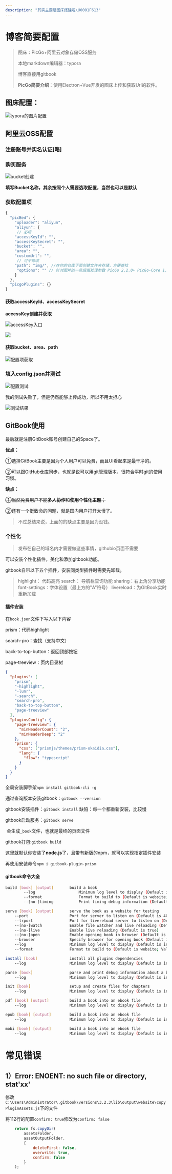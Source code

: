 ```yaml
---
description: "其实主要是图床搭建啦\U0001F613"
---
```


# 博客简要配置

> 图床：PicGo+阿里云对象存储OSS服务
>
> 本地markdown编辑器：typora
>
> 博客直接用gitbook
>
> **PicGo简要介绍**：使用Electron+Vue开发的图床上传和获取Url的软件。

## 图床配置：

![typora&#x7684;&#x56FE;&#x7247;&#x914D;&#x7F6E;](https://zoulam-pic-repo.oss-cn-beijing.aliyuncs.com/img/image-20200716173601669.png)

## 阿里云OSS配置

### 注册账号并实名认证\[略\]

### 购买服务

![bucket&#x521B;&#x5EFA;](https://zoulam-pic-repo.oss-cn-beijing.aliyuncs.com/img/image-20200716174859140.png)

**填写Bucket名称，其余按照个人需要选取配置，当然也可以是默认**

### 获取配置项

```javascript
{
  "picBed": {
    "uploader": "aliyun",
    "aliyun": {
     // 必填
    "accessKeyId": "",
    "accessKeySecret": "",
    "bucket": "", 
    "area": "", 
    "customUrl": "", 
     // 可不修改
    "path": "img/", //在你的仓库下面创建文件夹存储，方便查找
     "options": "" // 针对图片的一些后缀处理参数 PicGo 2.2.0+ PicGo-Core 1.4.0+
    }
  },
  "picgoPlugins": {}
}
```

#### 获取accessKeyId、accessKeySecret

**accessKey创建并获取**

![accessKey&#x5165;&#x53E3;](https://zoulam-pic-repo.oss-cn-beijing.aliyuncs.com/img/image-20200716175028051.png)

![](https://zoulam-pic-repo.oss-cn-beijing.aliyuncs.com/img/image-20200716175421637.png)

#### 获取bucket、area、path

![&#x914D;&#x7F6E;&#x9879;&#x83B7;&#x53D6;](https://zoulam-pic-repo.oss-cn-beijing.aliyuncs.com/img/image-20200716174531342.png)

### 填入config.json并测试

![&#x914D;&#x7F6E;&#x6D4B;&#x8BD5;](https://zoulam-pic-repo.oss-cn-beijing.aliyuncs.com/img/image-20200716175726772.png)

我的测试失败了，但是仍然能够上传成功，所以不用太担心

![&#x6D4B;&#x8BD5;&#x7ED3;&#x679C;](https://zoulam-pic-repo.oss-cn-beijing.aliyuncs.com/img/image-20200716175811610.png)

## GitBook使用

最后就是注册GitBook账号创建自己的Space了。

**优点：**

①选择GitBook主要是因为个人用户可以免费，而且UI看起来是最干净的。

②可以跟GitHub仓库同步，也就是说可以用git管理版本，很符合平时git的使用习惯。

**缺点：**

~~①当然免费用户不能**多人协作**和**使用个性化主题**；~~

②还有一个挺致命的问题，就是国内用户打开太慢了。

> 不过总结来说，上面的的缺点主要是因为没钱。

### 个性化

> 发布在自己的域名内才需要做这些事情，githubio页面不需要

可以安装个性化插件，美化和添加gitbook功能。

gitbook自带以下五个插件，安装同类型插件时需要先卸载。

> highlight： 代码高亮
> search： 导航栏查询功能
> sharing：右上角分享功能
> font-settings：字体设置（最上方的"A"符号）
> livereload：为GitBook实时重新加载

#### 插件安装

在`book.json`文件下写入以下内容

prism：代码highlight

search-pro：查找（支持中文）

back-to-top-button：返回顶部按钮

page-treeview：页内目录树

```json
{
  "plugins": [
    "prism",
    "-highlight",
    "-lunr",
    "-search",
    "search-pro",
    "back-to-top-button",
    "page-treeview"
  ],
  "pluginsConfig": {
    "page-treeview": {
      "minHeaderCount": "2",
      "minHeaderDeep": "2"
    },
    "prism": {
      "css": ["prismjs/themes/prism-okaidia.css"],
      "lang": {
        "flow": "typescript"
      }
    }
  }
}

```

全局安装脚手架`npm install gitbook-cli -g`

通过查询版本安装gitbook：`gitbook --version`

gitbook安装插件：`gitbook install` 缺陷：每一个都重新安装，比较慢

gitbook启动服务：`gitbook serve`

​				会生成`_book`文件，也就是最终的页面文件

gitbook打包:`gitbook build`



这里就默认你安装了**node.js**了，且带有新版的npm，就可以实现指定插件安装

再使用安装命令`npm i gitbook-plugin-prism `

#### gitbook命令大全

```bash
build [book] [output]       build a book
        --log                   Minimum log level to display (Default is info; Values are debug, info, warn, error, disabled)
        --format                Format to build to (Default is website; Values are website, json, ebook)
        --[no-]timing           Print timing debug information (Default is false)

serve [book] [output]       serve the book as a website for testing
    --port                  Port for server to listen on (Default is 4000)
    --lrport                Port for livereload server to listen on (Default is 35729)
    --[no-]watch            Enable file watcher and live reloading (Default is true)
    --[no-]live             Enable live reloading (Default is true)
    --[no-]open             Enable opening book in browser (Default is false)
    --browser               Specify browser for opening book (Default is )
    --log                   Minimum log level to display (Default is info; Values are debug, info, warn, error, disabled)
    --format                Format to build to (Default is website; Values are website, json, ebook)

install [book]              install all plugins dependencies
    --log                   Minimum log level to display (Default is info; Values are debug, info, warn, error, disabled)

parse [book]                parse and print debug information about a book
    --log                   Minimum log level to display (Default is info; Values are debug, info, warn, error, disabled)

init [book]                 setup and create files for chapters
    --log                   Minimum log level to display (Default is info; Values are debug, info, warn, error, disabled)

pdf [book] [output]         build a book into an ebook file
    --log                   Minimum log level to display (Default is info; Values are debug, info, warn, error, disabled)

epub [book] [output]        build a book into an ebook file
    --log                   Minimum log level to display (Default is info; Values are debug, info, warn, error, disabled)

mobi [book] [output]        build a book into an ebook file
    --log                   Minimum log level to display (Default is info; Values are debug, info, warn, error, disabled)
```

# 常见错误

## 1）Error: ENOENT: no such file or directory, stat'xx'

修改`C:\Users\Administrator\.gitbook\versions\3.2.3\lib\output\website\copyPluginAssets.js`下的文件

将112行的配置`confirm: true`修改为`confirm: false`

```javascript
    return fs.copyDir(
        assetsFolder,
        assetOutputFolder,
        {
            deleteFirst: false,
            overwrite: true,
            confirm: false
        }
    );
```

